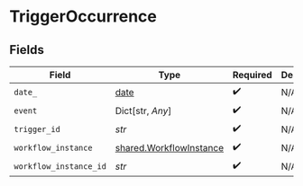 # TriggerOccurrence


## Fields

| Field                                                                | Type                                                                 | Required                                                             | Description                                                          |
| -------------------------------------------------------------------- | -------------------------------------------------------------------- | -------------------------------------------------------------------- | -------------------------------------------------------------------- |
| `date_`                                                              | [date](https://docs.python.org/3/library/datetime.html#date-objects) | :heavy_check_mark:                                                   | N/A                                                                  |
| `event`                                                              | Dict[str, *Any*]                                                     | :heavy_check_mark:                                                   | N/A                                                                  |
| `trigger_id`                                                         | *str*                                                                | :heavy_check_mark:                                                   | N/A                                                                  |
| `workflow_instance`                                                  | [shared.WorkflowInstance](../../models/shared/workflowinstance.md)   | :heavy_check_mark:                                                   | N/A                                                                  |
| `workflow_instance_id`                                               | *str*                                                                | :heavy_check_mark:                                                   | N/A                                                                  |